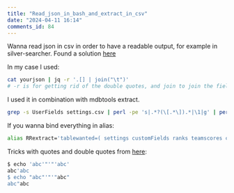 ```yaml
--- 
title: "Read_json_in_bash_and_extract_in_csv" 
date: "2024-04-11 16:14" 
comments_id: 84
--- 
```


Wanna read json in csv in order to have a readable output, for example in silver-searcher.
Found a solution [here](https://www.cyberciti.biz/faq/how-to-convert-json-to-csv-using-linux-unix-shell/)


In my case I used:

```sh
cat yourjson | jq -r '.[] | join("\t")'
# -r is for getting rid of the double quotes, and join to join the fields with the wanted separator.

```

I used it in combination with mdbtools extract.

```sh
grep -s UserFields settings.csv | perl -pe 's|.*?(\[.*\]).*|\1|g' | perl -pe 's|\\t||g' | ascii2uni -a U -q | jq -r '.[] | join("\t")' > UDF.csv
```


If you wanna bind everything in alias:

```sh
alias RRextract='tablewanted=( settings customFields ranks teamscores contests results );for file in *.ses; do pathfile=$(echo $file | perl -pe "s|.ses||g" | perl -pe "s| ||g" ); mkdir "$pathfile"; mdb-tables -1 "$file"; for value in "${tablewanted[@]}"; do mdb-export -Q -d \\t "$file" $value > "$pathfile/${value}.csv"; done;done;grep -s UserFields "$pathfile/settings.csv" | perl -pe "s|.*?(\[.*\]).*|\1|g" | perl -pe "s|\\t||g" | ascii2uni -a U -q | jq -r '"'"'.[] | join("\t\t")'"'"' > "$pathfile/UDF.csv";rm "$pathfile/settings.csv"'
```

Tricks with quotes and double quotes from [here](https://stackoverflow.com/a/28786747/2444948):

```sh 
$ echo 'abc'"'"'abc'
abc'abc
$ echo "abc"'"'"abc"
abc"abc
```



